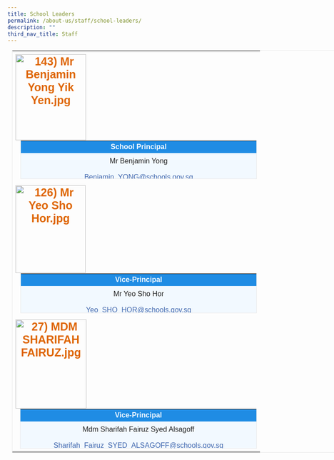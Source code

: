 ```yaml
---
title: School Leaders
permalink: /about-us/staff/school-leaders/
description: ""
third_nav_title: Staff
---
```

<table style="margin: 0px 0px 0px 10px; outline: 0px; padding: 0px; border: 1px solid rgb(234, 234, 234); border-collapse: collapse !important; color: rgb(222, 101, 0); font-family: verdana, sans-serif; font-size: 25px; font-style: normal; font-variant-ligatures: normal; font-variant-caps: normal; font-weight: 700; letter-spacing: normal; orphans: 2; text-transform: none; white-space: normal; widows: 2; word-spacing: 0px; -webkit-text-stroke-width: 0px; text-decoration-thickness: initial; text-decoration-style: initial; text-decoration-color: initial; text-align: center; width: 936.898px;" class="iveo_table ives_tab_zen ive_eobj_right"><tbody style="margin: 0px; outline: 0px; padding: 0px;"><tr style="margin: 0px; outline: 0px; padding: 0px;"><td style="margin: 0px; outline: 0px; padding: 7px; text-align: center;"><img style="margin: 0px 10px 0px 0px; outline: none; padding: 0px; border: none; float: left; max-width: 100%; height: 193px; width: 158px;" class="ive_eobj_left" alt="143) Mr Benjamin Yong Yik Yen.jpg" src="![](/images/143)%20Mr%20Benjamin%20Yong%20Yik%20Yen.jpeg)"><font style="margin: 0px; outline: 0px; padding: 0px; line-height: 22.4px; font-family: Rubik, sans-serif !important; font-size: 1rem !important;" size="2"><br style="margin: 0px; outline: 0px; padding: 0px;"><br style="margin: 0px; outline: 0px; padding: 0px;"></font><table style="margin: 0px 0px 0px 10px; outline: 0px; padding: 0px; float: right; border: 1px solid rgb(234, 234, 234); border-collapse: collapse !important; width: 530px; height: 87px;" class="iveo_table ives_tab_blue ive_eobj_right"><tbody style="margin: 0px; outline: 0px; padding: 0px;"><tr style="margin: 0px; outline: 0px; padding: 0px;"><th style="margin: 0px; outline: 0px; padding: 2px; text-align: center; background-color: rgb(31, 140, 228); color: rgb(242, 249, 255); width: 527px;"><font style="margin: 0px; outline: 0px; padding: 0px; line-height: 22.4px; font-family: Rubik, sans-serif !important; font-size: 1rem !important;" size="2">School Principal</font></th></tr><tr style="margin: 0px; outline: 0px; padding: 0px;"><td style="margin: 0px; outline: 0px; padding: 7px; text-align: center; background-color: rgb(242, 249, 255); color: rgb(34, 34, 34); width: 60px;"><font style="margin: 0px; outline: 0px; padding: 0px; line-height: 22.4px; font-family: Rubik, sans-serif !important; font-size: 1rem !important;" size="2">Mr Benjamin Yong<br style="margin: 0px; outline: 0px; padding: 0px;"></font></td></tr><tr style="margin: 0px; outline: 0px; padding: 0px;"><td style="margin: 0px; outline: 0px; padding: 7px; text-align: center; background-color: rgb(242, 249, 255); color: rgb(34, 34, 34); width: 60px;"><font style="margin: 0px; outline: 0px; padding: 0px; line-height: 22.4px; font-family: Rubik, sans-serif !important; font-size: 1rem !important;" size="2"><a style="margin: 0px; outline: 0px; padding: 0px; color: rgb(64, 103, 174); text-decoration: none;" target="" href="mailto:Benjamin_YONG@schools.gov.sg">Benjamin_YONG@schools.gov.sg</a><br style="margin: 0px; outline: 0px; padding: 0px;"></font></td></tr></tbody></table><font style="margin: 0px; outline: 0px; padding: 0px; line-height: 22.4px; font-family: Rubik, sans-serif !important; font-size: 1rem !important;" size="2"><br style="margin: 0px; outline: 0px; padding: 0px;"><br style="margin: 0px; outline: 0px; padding: 0px;"><br style="margin: 0px; outline: 0px; padding: 0px;"><br style="margin: 0px; outline: 0px; padding: 0px;"></font></td></tr><tr style="margin: 0px; outline: 0px; padding: 0px;"><td style="margin: 0px; outline: 0px; padding: 7px; text-align: center;"><img style="margin: 0px 10px 0px 0px; outline: none; padding: 0px; border: none; float: left; max-width: 100%; height: 197px; width: 157px;" class="ive_eobj_left" alt="126) Mr Yeo Sho Hor.jpg" src="![](/images/126)%20Mr%20Yeo%20Sho%20Hor.jpeg)"><font style="margin: 0px; outline: 0px; padding: 0px; line-height: 22.4px; font-family: Rubik, sans-serif !important; font-size: 1rem !important;" size="2"><br style="margin: 0px; outline: 0px; padding: 0px;"></font><table style="margin: 0px 0px 0px 10px; outline: 0px; padding: 0px; float: right; border: 1px solid rgb(234, 234, 234); border-collapse: collapse !important; width: 530px; height: 90px;" class="ive_eobj_right iveo_table ives_tab_blue"><tbody style="margin: 0px; outline: 0px; padding: 0px;"><tr style="margin: 0px; outline: 0px; padding: 0px;"><th style="margin: 0px; outline: 0px; padding: 2px; text-align: center; background-color: rgb(31, 140, 228); color: rgb(242, 249, 255); width: 527px;"><font style="margin: 0px; outline: 0px; padding: 0px; line-height: 22.4px; font-family: Rubik, sans-serif !important; font-size: 1rem !important;" size="2">Vice-Principal</font></th></tr><tr style="margin: 0px; outline: 0px; padding: 0px;"><td style="margin: 0px; outline: 0px; padding: 7px; text-align: center; background-color: rgb(242, 249, 255); color: rgb(34, 34, 34); width: 60px;"><font style="margin: 0px; outline: 0px; padding: 0px; line-height: 22.4px; font-family: Rubik, sans-serif !important; font-size: 1rem !important;" size="2">Mr Yeo Sho Hor</font></td></tr><tr style="margin: 0px; outline: 0px; padding: 0px;"><td style="margin: 0px; outline: 0px; padding: 7px; text-align: center; background-color: rgb(242, 249, 255); color: rgb(34, 34, 34); width: 60px;"><a style="margin: 0px; outline: 0px; padding: 0px; color: rgb(64, 103, 174); text-decoration: none;" target="" href="mailto:Yeo_SHO_HOR@schools.gov.sg"><font style="margin: 0px; outline: 0px; padding: 0px; line-height: 22.4px; font-family: Rubik, sans-serif !important; font-size: 1rem !important;" size="2">Yeo_SHO_HOR@schools.gov.sg</font></a><br style="margin: 0px; outline: 0px; padding: 0px;"></td></tr></tbody></table><font style="margin: 0px; outline: 0px; padding: 0px; line-height: 22.4px; font-family: Rubik, sans-serif !important; font-size: 1rem !important;" size="2"><br style="margin: 0px; outline: 0px; padding: 0px;"><br style="margin: 0px; outline: 0px; padding: 0px;"></font></td></tr><tr style="margin: 0px; outline: 0px; padding: 0px;"><td style="margin: 0px; outline: 0px; padding: 7px; text-align: center;"><img style="margin: 0px 10px 0px 0px; outline: none; padding: 0px; border: none; float: left; max-width: 100%; height: 200px; width: 159px;" class="ive_eobj_left" alt="27) MDM SHARIFAH FAIRUZ.jpg" src="![](/images/27)%20MDM%20SHARIFAH%20FAIRUZ.jpeg)"><font style="margin: 0px; outline: 0px; padding: 0px; line-height: 22.4px; font-family: Rubik, sans-serif !important; font-size: 1rem !important;" size="2"><br style="margin: 0px; outline: 0px; padding: 0px;"></font><table style="margin: 0px 0px 0px 10px; outline: 0px; padding: 0px; float: right; border: 1px solid rgb(234, 234, 234); border-collapse: collapse !important; width: 531px; height: 90px;" class="ive_eobj_right iveo_table ives_tab_blue"><tbody style="margin: 0px; outline: 0px; padding: 0px;"><tr style="margin: 0px; outline: 0px; padding: 0px;"><th style="margin: 0px; outline: 0px; padding: 2px; text-align: center; background-color: rgb(31, 140, 228); color: rgb(242, 249, 255); width: 528px;"><font style="margin: 0px; outline: 0px; padding: 0px; line-height: 22.4px; font-family: Rubik, sans-serif !important; font-size: 1rem !important;" size="2">Vice-Principal</font></th></tr><tr style="margin: 0px; outline: 0px; padding: 0px;"><td style="margin: 0px; outline: 0px; padding: 7px; text-align: center; background-color: rgb(242, 249, 255); color: rgb(34, 34, 34); width: 60px;"><font style="margin: 0px; outline: 0px; padding: 0px; line-height: 22.4px; font-family: Rubik, sans-serif !important; font-size: 1rem !important;" size="2">Mdm Sharifah Fairuz Syed Alsagoff</font></td></tr><tr style="margin: 0px; outline: 0px; padding: 0px;"><td style="margin: 0px; outline: 0px; padding: 7px; text-align: center; background-color: rgb(242, 249, 255); color: rgb(34, 34, 34); width: 60px;"><font style="margin: 0px; outline: 0px; padding: 0px; line-height: 22.4px; font-family: Rubik, sans-serif !important; font-size: 1rem !important;" size="2"><a style="margin: 0px; outline: 0px; padding: 0px; color: rgb(64, 103, 174); text-decoration: none;" target="" href="mailto:Sharifah_Fairuz_SYED_ALSAGOFF@schools.gov.sg">Sharifah_Fairuz_SYED_ALSAGOFF@schools.gov.sg</a></font></td></tr></tbody></table></td></tr></tbody></table>